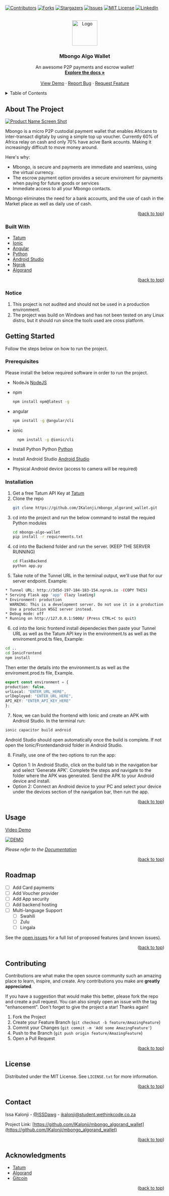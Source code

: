 <div id="top"></div>

[![Contributors][contributors-shield]][contributors-url]
[![Forks][forks-shield]][forks-url]
[![Stargazers][stars-shield]][stars-url]
[![Issues][issues-shield]][issues-url]
[![MIT License][license-shield]][license-url]
[![LinkedIn][linkedin-shield]][linkedin-url]



<!-- PROJECT LOGO -->
<br />
<div align="center">
  <a href="https://github.com/IKalonji/mbongo_algorand_wallet">
    <img src="images/mbongo_logo.png" alt="Logo" width="80" height="80">
  </a>

  <h3 align="center">Mbongo Algo Wallet</h3>

  <p align="center">
    An awesome P2P payments and escrow wallet!
    <br />
    <a href="https://github.com/IKalonji/mbongo_algorand_wallet/blob/main/README.md"><strong>Explore the docs »</strong></a>
    <br />
    <br />
    <a href="https://www.youtube.com/watch?v=T4ouxpaDafk">View Demo</a>
    ·
    <a href="https://github.com/IKalonji/mbongo_algorand_wallet/issues">Report Bug</a>
    ·
    <a href="https://github.com/IKalonji/mbongo_algorand_wallet/issues">Request Feature</a>
  </p>
</div>



<!-- TABLE OF CONTENTS -->
<details>
  <summary>Table of Contents</summary>
  <ol>
    <li>
      <a href="#about-the-project">About The Project</a>
      <ul>
        <li><a href="#built-with">Built With</a></li>
      </ul>
    </li>
    <li>
      <a href="#getting-started">Getting Started</a>
      <ul>
        <li><a href="#prerequisites">Prerequisites</a></li>
        <li><a href="#installation">Installation</a></li>
      </ul>
    </li>
    <li><a href="#usage">Usage</a></li>
    <li><a href="#roadmap">Roadmap</a></li>
    <li><a href="#contributing">Contributing</a></li>
    <li><a href="#license">License</a></li>
    <li><a href="#contact">Contact</a></li>
    <li><a href="#acknowledgments">Acknowledgments</a></li>
  </ol>
</details>



<!-- ABOUT THE PROJECT -->
## About The Project

[![Product Name Screen Shot][product-screenshot]](https://github.com/IKalonji/mbongo_algorand_wallet/blob/main/README.md)

Mbongo is a micro P2P custodial payment wallet that enables Africans to inter-transact digitaly by using a simple top up voucher. Currently 60% of Africa relay on cash and only 70% have acive Bank acounts. Making it increasingly difficult to move money around.

Here's why:
* Mbongo, is secure and payments are immediate and seamless, using the virtual currency. 
* The escrow payment option provides a secure enviroment for payments when paying for future goods or services
* Immediate access to all your Mbongo contacts.

Mbongo eliminates the need for a bank accounts, and the use of cash in the Market place as well as daily use of cash.

<p align="right">(<a href="#top">back to top</a>)</p>



### Built With

* [Tatum](https://tatum.io/)
* [Ionic](https://ionicframework.com/)
* [Angular](https://angular.io/)
* [Python](https://www.python.org/)
* [Android Studio](https://developer.android.com/studio)
* [Ngrok](https://ngrok.com/)
* [Algorand](https://www.algorand.com/)

<p align="right">(<a href="#top">back to top</a>)</p>

### Notice

1. This project is not audited and should not be used in a production environment.
2. The project was build on Windows and has not been tested on any Linux distro, but it should run since the tools used are cross platform. 

<!-- GETTING STARTED -->
## Getting Started

Follow the steps below on how to run the project.

### Prerequisites

Please install the below required software in order to run the project.

* NodeJs
  [NodeJS](https://nodejs.org/about/releases)

* npm
  ```sh
  npm install npm@latest -g
  ```

* angular
  ```sh
  npm install -g @angular/cli
  ```

* ionic
  ```sh
    npm install -g @ionic/cli
  ```

* Install Python Python
  [Python](https://www.python.org/)

* Install Android Studio
  [Android Studio](https://developer.android.com/studio)

* Physical Android device (access to camera will be required)

### Installation

1. Get a free Tatum API Key at [Tatum](https://tatum.io/)
2. Clone the repo
   ```sh
   git clone https://github.com/IKalonji/mbongo_algorand_wallet.git
   ```
3. cd into the project and run the below command to install the requied Python modules
   ```sh
   cd mbongo-algo-wallet
   pip install -r requirements.txt
   ```
4. cd into the Backend folder and run the server. (KEEP THE SERVER RUNNING)
   ```sh
   cd FlaskBackend
   python app.py
   ```
5. Take note of the Tunnel URL in the terminal output, we'll use that for our server endpoint. Example:
  ```sh
  * Tunnel URL: http://3d5d-197-184-183-154.ngrok.io -(COPY THIS)
  * Serving Flask app 'app' (lazy loading)
  * Environment: production
    WARNING: This is a development server. Do not use it in a production deployment.
    Use a production WSGI server instead.
  * Debug mode: off
  * Running on http://127.0.0.1:5000/ (Press CTRL+C to quit)
  ```
6. cd into the Ionic frontend install dependecies then paste your Tunnel URL as well as the Tatum API key in the environment.ts as well as the enviroment.prod.ts files, Example:
  ```sh
  cd ..
  cd IonicFrontend
  npm install
  ```
  Then enter the details into the environment.ts as well as the enviroment.prod.ts file, Example.
  ```ts
  export const environment = {
  production: false,
  urlLocal: "ENTER_URL_HERE",
  urlDeployed: "ENTER_URL_HERE",
  API_KEY: "ENTER_API_KEY_HERE"
  };
  ```
7. Now, we can build the frontend with Ionic and create an APK with Android Studio. In the terminal run:
  ```sh
  ionic capacitor build android
  ```

  Android Studio should open automatically once the build is complete. If not open the Ionic/Frontendandroid folder in Android Studio.

8. Finally, use one of the two options to run the app:
  * Option 1:
    In Android Studio, click on the build tab in the navigation bar and select 'Generate APK'. Complete the steps and navigate to the folder where the APK was generated. Send the APK to your Android device and install. 
  * Option 2:
    Connect an Android device to your PC and select your device under the devices section of the navigation bar, then run the app.


<p align="right">(<a href="#top">back to top</a>)</p>


<!-- USAGE EXAMPLES -->
## Usage

[Video Demo](https://www.youtube.com/watch?v=T4ouxpaDafk)

[![DEMO](https://img.youtube.com/vi/T4ouxpaDafk/0.jpg)](https://www.youtube.com/watch?v=T4ouxpaDafk)

_Please refer to the [Documentation](https://github.com/IKalonji/mbongo_algorand_wallet/blob/main/README.md)_

<p align="right">(<a href="#top">back to top</a>)</p>


<!-- ROADMAP -->
## Roadmap

- [ ] Add Card payments
- [ ] Add Voucher provider
- [ ] Add App security
- [ ] Add backend hosting
- [ ] Multi-language Support
    - [ ] Swahili
    - [ ] Zulu
    - [ ] Lingala

See the [open issues](https://github.com/IKalonji/mbongo_algorand_wallet/issues) for a full list of proposed features (and known issues).

<p align="right">(<a href="#top">back to top</a>)</p>



<!-- CONTRIBUTING -->
## Contributing

Contributions are what make the open source community such an amazing place to learn, inspire, and create. Any contributions you make are **greatly appreciated**.

If you have a suggestion that would make this better, please fork the repo and create a pull request. You can also simply open an issue with the tag "enhancement".
Don't forget to give the project a star! Thanks again!

1. Fork the Project
2. Create your Feature Branch (`git checkout -b feature/AmazingFeature`)
3. Commit your Changes (`git commit -m 'Add some AmazingFeature'`)
4. Push to the Branch (`git push origin feature/AmazingFeature`)
5. Open a Pull Request

<p align="right">(<a href="#top">back to top</a>)</p>



<!-- LICENSE -->
## License

Distributed under the MIT License. See `LICENSE.txt` for more information.

<p align="right">(<a href="#top">back to top</a>)</p>



<!-- CONTACT -->
## Contact

Issa Kalonji - [@ISSDawg](https://twitter.com/ISSDawg) - ikalonji@student.wethinkcode.co.za

Project Link: [https://github.com/IKalonji/mbongo_algorand_wallet](https://github.com/IKalonji/mbongo_algorand_wallet)

<p align="right">(<a href="#top">back to top</a>)</p>



<!-- ACKNOWLEDGMENTS -->
## Acknowledgments

* [Tatum](https://tatum.io)
* [Algorand](https://www.algorand.com/)
* [Gitcoin](https://gitcoin.co/)

<p align="right">(<a href="#top">back to top</a>)</p>



<!-- MARKDOWN LINKS & IMAGES -->
<!-- https://www.markdownguide.org/basic-syntax/#reference-style-links -->
[contributors-shield]: https://img.shields.io/github/contributors/IKalonji/mbongo_algorand_wallet.svg?style=for-the-badge
[contributors-url]: https://github.com/IKalonji/mbongo_algorand_wallet/graphs/contributors
[forks-shield]: https://img.shields.io/github/forks/IKalonji/mbongo_algorand_wallet.svg?style=for-the-badge
[forks-url]: https://github.com/IKalonji/mbongo_algorand_wallet/network/members
[stars-shield]: https://img.shields.io/github/stars/IKalonji/mbongo_algorand_wallet.svg?style=for-the-badge
[stars-url]: https://github.com/IKalonji/mbongo_algorand_wallet/stargazers
[issues-shield]: https://img.shields.io/github/issues/IKalonji/mbongo_algorand_wallet.svg?style=for-the-badge
[issues-url]: https://github.com/IKalonji/mbongo_algorand_wallet/issues
[license-shield]: https://img.shields.io/github/license/IKalonji/mbongo_algorand_wallet.svg?style=for-the-badge
[license-url]: https://github.com/IKalonji/mbongo_algorand_wallet/blob/main/LICENSE.txt
[linkedin-shield]: https://img.shields.io/badge/-LinkedIn-black.svg?style=for-the-badge&logo=linkedin&colorB=555
[linkedin-url]: https://www.linkedin.com/in/issa-kalonji-b301851ba/
[product-screenshot]: images/screenshot1.png
